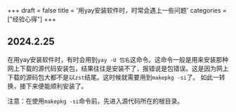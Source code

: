 +++
draft = false
title = '用yay安装软件时，时常会遇上一些问题'
categories =  ["经验心得"]
+++

## 2024.2.25

在用yay安装软件时，有时会用到`yay -U 包名`这命令。这命令一般是用来安装那种网上下载的源代码安装包，结果往往是安装不了，报错说是包错误。这是因为网上下载的源码包大都不是以`zst`结尾。这时候就需要用到`makepkg -si`了。 如此一转换，接下来便能顺利安装了。

注意：在使用`makepkg -si`命令前，先进入源代码所在的根目录。
